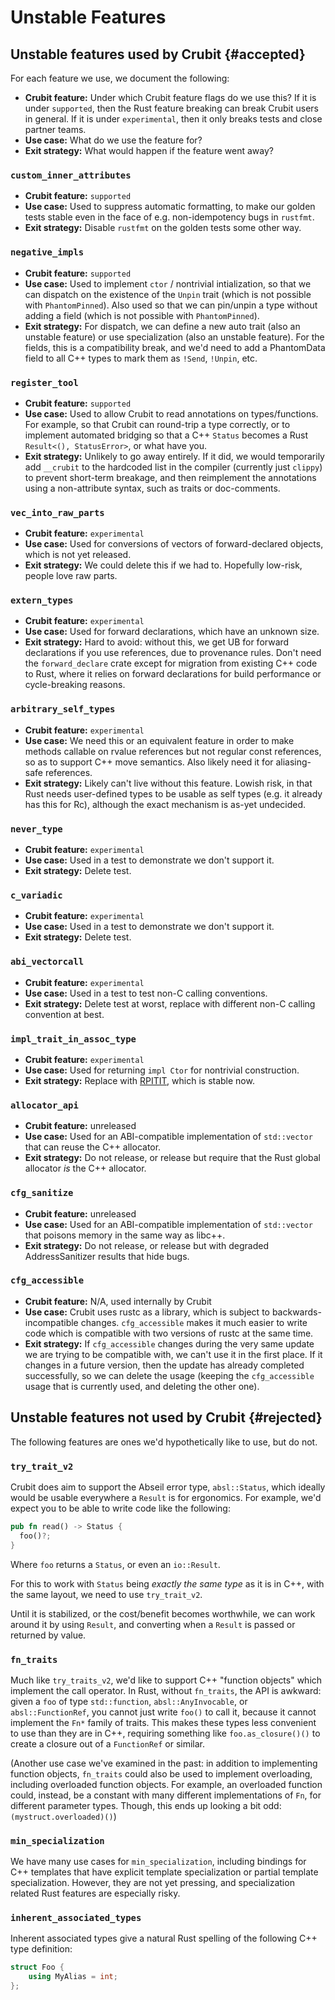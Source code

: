 # Unstable Features

## Unstable features used by Crubit {#accepted}

For each feature we use, we document the following:

*   **Crubit feature:** Under which Crubit feature flags do we use this? If it
    is under `supported`, then the Rust feature breaking can break Crubit users
    in general. If it is under `experimental`, then it only breaks tests and
    close partner teams.
*   **Use case:** What do we use the feature for?
*   **Exit strategy:** What would happen if the feature went away?

### `custom_inner_attributes`

*   **Crubit feature:** `supported`
*   **Use case:** Used to suppress automatic formatting, to make our golden
    tests stable even in the face of e.g. non-idempotency bugs in `rustfmt`.
*   **Exit strategy:** Disable `rustfmt` on the golden tests some other way.

### `negative_impls`

*   **Crubit feature:** `supported`
*   **Use case:** Used to implement `ctor` / nontrivial intialization, so that
    we can dispatch on the existence of the `Unpin` trait (which is not possible
    with `PhantomPinned`). Also used so that we can pin/unpin a type without
    adding a field (which is not possible with `PhantomPinned`).
*   **Exit strategy:** For dispatch, we can define a new auto trait (also an
    unstable feature) or use specialization (also an unstable feature). For the
    fields, this is a compatibility break, and we'd need to add a PhantomData
    field to all C++ types to mark them as `!Send`, `!Unpin`, etc.

### `register_tool`

*   **Crubit feature:** `supported`
*   **Use case:** Used to allow Crubit to read annotations on types/functions.
    For example, so that Crubit can round-trip a type correctly, or to implement
    automated bridging so that a C++ `Status` becomes a Rust `Result<(),
    StatusError>`, or what have you.
*   **Exit strategy:** Unlikely to go away entirely. If it did, we would
    temporarily add `__crubit` to the hardcoded list in the compiler (currently
    just `clippy`) to prevent short-term breakage, and then reimplement the
    annotations using a non-attribute syntax, such as traits or doc-comments.

### `vec_into_raw_parts`

*   **Crubit feature:** `experimental`
*   **Use case:** Used for conversions of vectors of forward-declared
    objects, which is not yet released.
*   **Exit strategy:** We could delete this if we had to. Hopefully low-risk,
    people love raw parts.

### `extern_types`

*   **Crubit feature:** `experimental`
*   **Use case:** Used for forward declarations, which have an unknown size.
*   **Exit strategy:** Hard to avoid: without this, we get UB for forward
    declarations if you use references, due to provenance rules. Don't need the
    `forward_declare` crate except for migration from existing C++ code to Rust,
    where it relies on forward declarations for build performance or
    cycle-breaking reasons.

### `arbitrary_self_types`

*   **Crubit feature:** `experimental`
*   **Use case:** We need this or an equivalent feature in order to make methods
    callable on rvalue references but not regular const references, so as to
    support C++ move semantics. Also likely need it for aliasing-safe
    references.
*   **Exit strategy:** Likely can't live without this feature. Lowish risk, in
    that Rust needs user-defined types to be usable as self types (e.g. it
    already has this for Rc), although the exact mechanism is as-yet undecided.

### `never_type`

*   **Crubit feature:** `experimental`
*   **Use case:** Used in a test to demonstrate we don't support it.
*   **Exit strategy:** Delete test.

### `c_variadic`

*   **Crubit feature:** `experimental`
*   **Use case:** Used in a test to demonstrate we don't support it.
*   **Exit strategy:** Delete test.

### `abi_vectorcall`

*   **Crubit feature:** `experimental`
*   **Use case:** Used in a test to test non-C calling conventions.
*   **Exit strategy:** Delete test at worst, replace with different non-C
    calling convention at best.

### `impl_trait_in_assoc_type`

*   **Crubit feature:** `experimental`
*   **Use case:** Used for returning `impl Ctor` for nontrivial construction.
*   **Exit strategy:** Replace with
    [RPITIT](https://github.com/rust-lang/rfcs/pull/3425), which is stable now.

### `allocator_api`

*   **Crubit feature:** unreleased
*   **Use case:** Used for an ABI-compatible implementation of `std::vector`
    that can reuse the C++ allocator.
*   **Exit strategy:** Do not release, or release but require that the Rust
    global allocator *is* the C++ allocator.

### `cfg_sanitize`

*   **Crubit feature:** unreleased
*   **Use case:** Used for an ABI-compatible implementation of `std::vector`
    that poisons memory in the same way as libc++.
*   **Exit strategy:** Do not release, or release but with degraded
    AddressSanitizer results that hide bugs.

### `cfg_accessible`

*   **Crubit feature:** N/A, used internally by Crubit
*   **Use case:** Crubit uses rustc as a library, which is subject to
    backwards-incompatible changes. `cfg_accessible` makes it much easier to
    write code which is compatible with two versions of rustc at the same time.
*   **Exit strategy:** If `cfg_accessible` changes during the very same update
    we are trying to be compatible with, we can't use it in the first place. If
    it changes in a future version, then the update has already completed
    successfully, so we can delete the usage (keeping the `cfg_accessible` usage
    that is currently used, and deleting the other one).

## Unstable features **not** used by Crubit {#rejected}

The following features are ones we'd hypothetically like to use, but do not.

### `try_trait_v2`

Crubit does aim to support the Abseil error type, `absl::Status`, which ideally
would be usable everywhere a `Result` is for ergonomics. For example, we'd
expect you to be able to write code like the following:

```rust
pub fn read() -> Status {
  foo()?;
}
```

Where `foo` returns a `Status`, or even an `io::Result`.

For this to work with `Status` being *exactly the same type* as it is in C++,
with the same layout, we need to use `try_trait_v2`.

Until it is stabilized, or the cost/benefit becomes worthwhile, we can work
around it by using `Result`, and converting when a `Result` is passed or
returned by value.

### `fn_traits`

Much like `try_traits_v2`, we'd like to support C++ "function objects" which
implement the call operator. In Rust, without `fn_traits`, the API is
awkward: given a `foo` of type `std::function`, `absl::AnyInvocable`, or
`absl::FunctionRef`, you cannot just write `foo()` to call it, because it cannot
implement the `Fn*` family of traits. This makes these types less convenient to
use than they are in C++, requiring something like `foo.as_closure()()` to
create a closure out of a `FunctionRef` or similar.

(Another use case we've examined in the past: in addition to implementing
function objects, `fn_traits` could also be used to implement overloading,
including overloaded function objects. For example, an overloaded function
could, instead, be a constant with many different implementations of `Fn`, for
different parameter types. Though, this ends up looking a bit
odd: `(mystruct.overloaded)()`)

### `min_specialization`

We have many use cases for `min_specialization`, including bindings for C++
templates that have explicit template specialization or partial template
specialization. However, they are not yet pressing, and specialization related
Rust features are especially risky.

### `inherent_associated_types`

Inherent associated types give a natural Rust spelling of the following C++
type definition:

```c++
struct Foo {
    using MyAlias = int;
};
```
